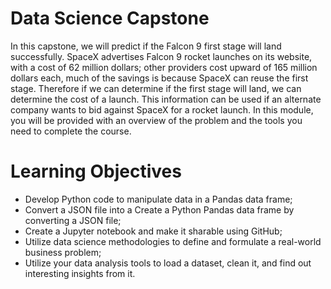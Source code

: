 # Data Science Capstone

<p>In this capstone, we will predict if the Falcon 9 first stage will land successfully. SpaceX advertises Falcon 9 rocket launches on its website, with a cost of 62 million dollars; other providers cost upward of 165 million dollars each, much of the savings is because SpaceX can reuse the first stage. Therefore if we can determine if the first stage will land, we can determine the cost of a launch. This information can be used if an alternate company wants to bid against SpaceX for a rocket launch. In this module, you will be provided with an overview of the problem and the tools you need to complete the course.</p>

# Learning Objectives
- Develop Python code to manipulate data in a Pandas data frame;
- Convert a JSON file into a Create a Python Pandas data frame by converting a JSON file;
- Create a Jupyter notebook and make it sharable using GitHub;
- Utilize data science methodologies to define and formulate a real-world business problem;
- Utilize your data analysis tools to load a dataset, clean it, and find out interesting insights from it.

